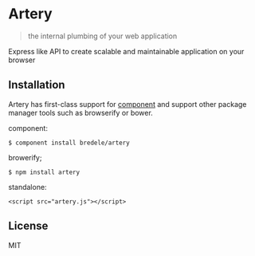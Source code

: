 
# Artery

  > the internal plumbing of your web application

  Express like API to create scalable and maintainable application on your browser

## Installation

Artery has first-class support for [component](http://github.com/component) and support other package manager tools such as browserify or bower.

component:

    $ component install bredele/artery

browerify;

    $ npm install artery

standalone:

    <script src="artery.js"></script>

## License

  MIT
